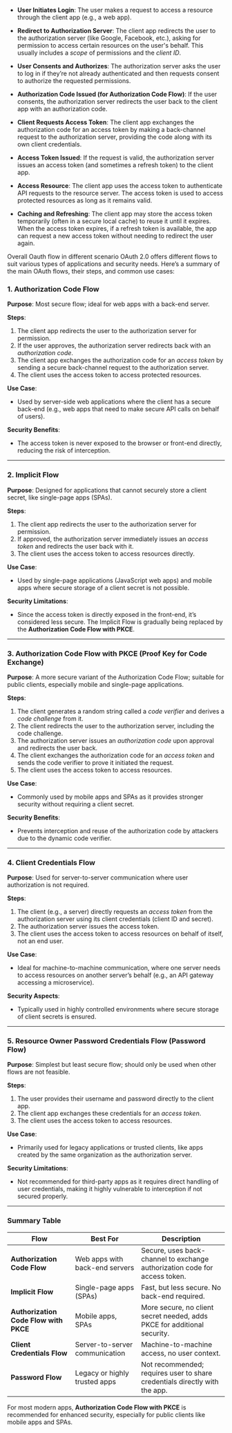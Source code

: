 - **User Initiates Login**: The user makes a request to access a resource through the client app (e.g., a web app).
    
- **Redirect to Authorization Server**: The client app redirects the user to the authorization server (like Google, Facebook, etc.), asking for permission to access certain resources on the user's behalf. This usually includes a _scope_ of permissions and the _client ID_.
    
- **User Consents and Authorizes**: The authorization server asks the user to log in if they’re not already authenticated and then requests consent to authorize the requested permissions.
    
- **Authorization Code Issued (for Authorization Code Flow)**: If the user consents, the authorization server redirects the user back to the client app with an authorization code.
    
- **Client Requests Access Token**: The client app exchanges the authorization code for an access token by making a back-channel request to the authorization server, providing the code along with its own client credentials.
    
- **Access Token Issued**: If the request is valid, the authorization server issues an access token (and sometimes a refresh token) to the client app.
    
- **Access Resource**: The client app uses the access token to authenticate API requests to the resource server. The access token is used to access protected resources as long as it remains valid.
    
- **Caching and Refreshing**: The client app may store the access token temporarily (often in a secure local cache) to reuse it until it expires. When the access token expires, if a refresh token is available, the app can request a new access token without needing to redirect the user again.

Overall  Oauth flow in different scenario
OAuth 2.0 offers different flows to suit various types of applications and security needs. Here’s a summary of the main OAuth flows, their steps, and common use cases:

### 1. **Authorization Code Flow**

**Purpose**: Most secure flow; ideal for web apps with a back-end server.

**Steps**:
   1. The client app redirects the user to the authorization server for permission.
   2. If the user approves, the authorization server redirects back with an *authorization code*.
   3. The client app exchanges the authorization code for an *access token* by sending a secure back-channel request to the authorization server.
   4. The client uses the access token to access protected resources.

**Use Case**: 
   - Used by server-side web applications where the client has a secure back-end (e.g., web apps that need to make secure API calls on behalf of users).

**Security Benefits**: 
   - The access token is never exposed to the browser or front-end directly, reducing the risk of interception.

---

### 2. **Implicit Flow**

**Purpose**: Designed for applications that cannot securely store a client secret, like single-page apps (SPAs).

**Steps**:
   1. The client app redirects the user to the authorization server for permission.
   2. If approved, the authorization server immediately issues an *access token* and redirects the user back with it.
   3. The client uses the access token to access resources directly.

**Use Case**:
   - Used by single-page applications (JavaScript web apps) and mobile apps where secure storage of a client secret is not possible.

**Security Limitations**:
   - Since the access token is directly exposed in the front-end, it’s considered less secure. The Implicit Flow is gradually being replaced by the **Authorization Code Flow with PKCE**.

---

### 3. **Authorization Code Flow with PKCE (Proof Key for Code Exchange)**

**Purpose**: A more secure variant of the Authorization Code Flow; suitable for public clients, especially mobile and single-page applications.

**Steps**:
   1. The client generates a random string called a *code verifier* and derives a *code challenge* from it.
   2. The client redirects the user to the authorization server, including the code challenge.
   3. The authorization server issues an *authorization code* upon approval and redirects the user back.
   4. The client exchanges the authorization code for an *access token* and sends the code verifier to prove it initiated the request.
   5. The client uses the access token to access resources.

**Use Case**:
   - Commonly used by mobile apps and SPAs as it provides stronger security without requiring a client secret.

**Security Benefits**:
   - Prevents interception and reuse of the authorization code by attackers due to the dynamic code verifier.

---

### 4. **Client Credentials Flow**

**Purpose**: Used for server-to-server communication where user authorization is not required.

**Steps**:
   1. The client (e.g., a server) directly requests an *access token* from the authorization server using its client credentials (client ID and secret).
   2. The authorization server issues the access token.
   3. The client uses the access token to access resources on behalf of itself, not an end user.

**Use Case**:
   - Ideal for machine-to-machine communication, where one server needs to access resources on another server’s behalf (e.g., an API gateway accessing a microservice).

**Security Aspects**:
   - Typically used in highly controlled environments where secure storage of client secrets is ensured.

---

### 5. **Resource Owner Password Credentials Flow (Password Flow)**

**Purpose**: Simplest but least secure flow; should only be used when other flows are not feasible.

**Steps**:
   1. The user provides their username and password directly to the client app.
   2. The client app exchanges these credentials for an *access token*.
   3. The client uses the access token to access resources.

**Use Case**:
   - Primarily used for legacy applications or trusted clients, like apps created by the same organization as the authorization server.

**Security Limitations**:
   - Not recommended for third-party apps as it requires direct handling of user credentials, making it highly vulnerable to interception if not secured properly.

---

### Summary Table

| Flow                         | Best For                        | Description                                                                 |
|------------------------------|---------------------------------|-----------------------------------------------------------------------------|
| **Authorization Code Flow**  | Web apps with back-end servers  | Secure, uses back-channel to exchange authorization code for access token.  |
| **Implicit Flow**            | Single-page apps (SPAs)        | Fast, but less secure. No back-end required.                               |
| **Authorization Code Flow with PKCE** | Mobile apps, SPAs          | More secure, no client secret needed, adds PKCE for additional security.   |
| **Client Credentials Flow**  | Server-to-server communication | Machine-to-machine access, no user context.                                |
| **Password Flow**            | Legacy or highly trusted apps  | Not recommended; requires user to share credentials directly with the app.  |

For most modern apps, **Authorization Code Flow with PKCE** is recommended for enhanced security, especially for public clients like mobile apps and SPAs.